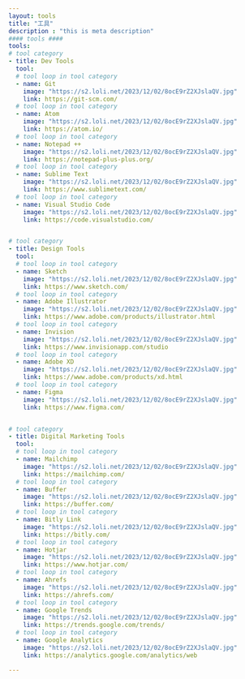 ```yaml
---
layout: tools
title: "工具"
description : "this is meta description"
#### tools ####
tools:
# tool category
- title: Dev Tools
  tool:
  # tool loop in tool category
  - name: Git
    image: "https://s2.loli.net/2023/12/02/8ocE9rZ2XJslaQV.jpg"
    link: https://git-scm.com/
  # tool loop in tool category
  - name: Atom
    image: "https://s2.loli.net/2023/12/02/8ocE9rZ2XJslaQV.jpg"
    link: https://atom.io/
  # tool loop in tool category
  - name: Notepad ++
    image: "https://s2.loli.net/2023/12/02/8ocE9rZ2XJslaQV.jpg"
    link: https://notepad-plus-plus.org/
  # tool loop in tool category
  - name: Sublime Text
    image: "https://s2.loli.net/2023/12/02/8ocE9rZ2XJslaQV.jpg"
    link: https://www.sublimetext.com/
  # tool loop in tool category
  - name: Visual Studio Code
    image: "https://s2.loli.net/2023/12/02/8ocE9rZ2XJslaQV.jpg"
    link: https://code.visualstudio.com/


# tool category
- title: Design Tools
  tool:
  # tool loop in tool category
  - name: Sketch
    image: "https://s2.loli.net/2023/12/02/8ocE9rZ2XJslaQV.jpg"
    link: https://www.sketch.com/
  # tool loop in tool category
  - name: Adobe Illustrator
    image: "https://s2.loli.net/2023/12/02/8ocE9rZ2XJslaQV.jpg"
    link: https://www.adobe.com/products/illustrator.html
  # tool loop in tool category
  - name: Invision
    image: "https://s2.loli.net/2023/12/02/8ocE9rZ2XJslaQV.jpg"
    link: https://www.invisionapp.com/studio
  # tool loop in tool category
  - name: Adobe XD
    image: "https://s2.loli.net/2023/12/02/8ocE9rZ2XJslaQV.jpg"
    link: https://www.adobe.com/products/xd.html
  # tool loop in tool category
  - name: Figma
    image: "https://s2.loli.net/2023/12/02/8ocE9rZ2XJslaQV.jpg"
    link: https://www.figma.com/


# tool category
- title: Digital Marketing Tools
  tool:
  # tool loop in tool category
  - name: Mailchimp
    image: "https://s2.loli.net/2023/12/02/8ocE9rZ2XJslaQV.jpg"
    link: https://mailchimp.com/
  # tool loop in tool category
  - name: Buffer
    image: "https://s2.loli.net/2023/12/02/8ocE9rZ2XJslaQV.jpg"
    link: https://buffer.com/
  # tool loop in tool category
  - name: Bitly Link
    image: "https://s2.loli.net/2023/12/02/8ocE9rZ2XJslaQV.jpg"
    link: https://bitly.com/
  # tool loop in tool category
  - name: Hotjar
    image: "https://s2.loli.net/2023/12/02/8ocE9rZ2XJslaQV.jpg"
    link: https://www.hotjar.com/
  # tool loop in tool category
  - name: Ahrefs
    image: "https://s2.loli.net/2023/12/02/8ocE9rZ2XJslaQV.jpg"
    link: https://ahrefs.com/
  # tool loop in tool category
  - name: Google Trends
    image: "https://s2.loli.net/2023/12/02/8ocE9rZ2XJslaQV.jpg"
    link: https://trends.google.com/trends/
  # tool loop in tool category
  - name: Google Analytics
    image: "https://s2.loli.net/2023/12/02/8ocE9rZ2XJslaQV.jpg"
    link: https://analytics.google.com/analytics/web

---
```

